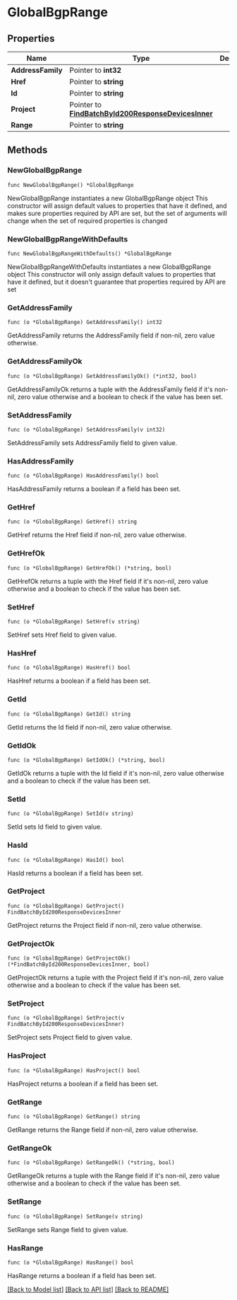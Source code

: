 # GlobalBgpRange

## Properties

Name | Type | Description | Notes
------------ | ------------- | ------------- | -------------
**AddressFamily** | Pointer to **int32** |  | [optional] 
**Href** | Pointer to **string** |  | [optional] 
**Id** | Pointer to **string** |  | [optional] 
**Project** | Pointer to [**FindBatchById200ResponseDevicesInner**](FindBatchById200ResponseDevicesInner.md) |  | [optional] 
**Range** | Pointer to **string** |  | [optional] 

## Methods

### NewGlobalBgpRange

`func NewGlobalBgpRange() *GlobalBgpRange`

NewGlobalBgpRange instantiates a new GlobalBgpRange object
This constructor will assign default values to properties that have it defined,
and makes sure properties required by API are set, but the set of arguments
will change when the set of required properties is changed

### NewGlobalBgpRangeWithDefaults

`func NewGlobalBgpRangeWithDefaults() *GlobalBgpRange`

NewGlobalBgpRangeWithDefaults instantiates a new GlobalBgpRange object
This constructor will only assign default values to properties that have it defined,
but it doesn't guarantee that properties required by API are set

### GetAddressFamily

`func (o *GlobalBgpRange) GetAddressFamily() int32`

GetAddressFamily returns the AddressFamily field if non-nil, zero value otherwise.

### GetAddressFamilyOk

`func (o *GlobalBgpRange) GetAddressFamilyOk() (*int32, bool)`

GetAddressFamilyOk returns a tuple with the AddressFamily field if it's non-nil, zero value otherwise
and a boolean to check if the value has been set.

### SetAddressFamily

`func (o *GlobalBgpRange) SetAddressFamily(v int32)`

SetAddressFamily sets AddressFamily field to given value.

### HasAddressFamily

`func (o *GlobalBgpRange) HasAddressFamily() bool`

HasAddressFamily returns a boolean if a field has been set.

### GetHref

`func (o *GlobalBgpRange) GetHref() string`

GetHref returns the Href field if non-nil, zero value otherwise.

### GetHrefOk

`func (o *GlobalBgpRange) GetHrefOk() (*string, bool)`

GetHrefOk returns a tuple with the Href field if it's non-nil, zero value otherwise
and a boolean to check if the value has been set.

### SetHref

`func (o *GlobalBgpRange) SetHref(v string)`

SetHref sets Href field to given value.

### HasHref

`func (o *GlobalBgpRange) HasHref() bool`

HasHref returns a boolean if a field has been set.

### GetId

`func (o *GlobalBgpRange) GetId() string`

GetId returns the Id field if non-nil, zero value otherwise.

### GetIdOk

`func (o *GlobalBgpRange) GetIdOk() (*string, bool)`

GetIdOk returns a tuple with the Id field if it's non-nil, zero value otherwise
and a boolean to check if the value has been set.

### SetId

`func (o *GlobalBgpRange) SetId(v string)`

SetId sets Id field to given value.

### HasId

`func (o *GlobalBgpRange) HasId() bool`

HasId returns a boolean if a field has been set.

### GetProject

`func (o *GlobalBgpRange) GetProject() FindBatchById200ResponseDevicesInner`

GetProject returns the Project field if non-nil, zero value otherwise.

### GetProjectOk

`func (o *GlobalBgpRange) GetProjectOk() (*FindBatchById200ResponseDevicesInner, bool)`

GetProjectOk returns a tuple with the Project field if it's non-nil, zero value otherwise
and a boolean to check if the value has been set.

### SetProject

`func (o *GlobalBgpRange) SetProject(v FindBatchById200ResponseDevicesInner)`

SetProject sets Project field to given value.

### HasProject

`func (o *GlobalBgpRange) HasProject() bool`

HasProject returns a boolean if a field has been set.

### GetRange

`func (o *GlobalBgpRange) GetRange() string`

GetRange returns the Range field if non-nil, zero value otherwise.

### GetRangeOk

`func (o *GlobalBgpRange) GetRangeOk() (*string, bool)`

GetRangeOk returns a tuple with the Range field if it's non-nil, zero value otherwise
and a boolean to check if the value has been set.

### SetRange

`func (o *GlobalBgpRange) SetRange(v string)`

SetRange sets Range field to given value.

### HasRange

`func (o *GlobalBgpRange) HasRange() bool`

HasRange returns a boolean if a field has been set.


[[Back to Model list]](../README.md#documentation-for-models) [[Back to API list]](../README.md#documentation-for-api-endpoints) [[Back to README]](../README.md)


